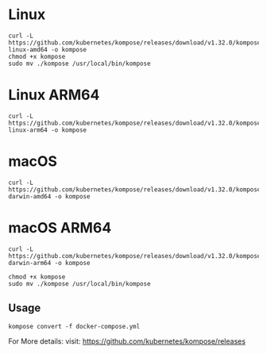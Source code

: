 # Linux
```
curl -L https://github.com/kubernetes/kompose/releases/download/v1.32.0/kompose-linux-amd64 -o kompose
chmod +x kompose
sudo mv ./kompose /usr/local/bin/kompose
```
# Linux ARM64
```
curl -L https://github.com/kubernetes/kompose/releases/download/v1.32.0/kompose-linux-arm64 -o kompose
```
# macOS
```
curl -L https://github.com/kubernetes/kompose/releases/download/v1.32.0/kompose-darwin-amd64 -o kompose
```

# macOS ARM64
```
curl -L https://github.com/kubernetes/kompose/releases/download/v1.32.0/kompose-darwin-arm64 -o kompose
```
```
chmod +x kompose
sudo mv ./kompose /usr/local/bin/kompose
```
      
## Usage
```
kompose convert -f docker-compose.yml
```

For More details: 
visit: https://github.com/kubernetes/kompose/releases

